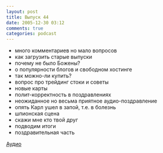 ```yaml
---
layout: post
title: Выпуск 44
date: 2005-12-30 03:12
comments: true
categories: podcast
---
```


- много комментариев но мало вопросов
- как загрузить старые выпуски
- почему не было Божены?
- о популярности блогов и свободном хостинге
- так можно-ли купить?
- вопрос про трейдинг стоки и советы
- новые карты
- полит-корректность в поздравлениях
- неожиданное но весьма приятное аудио-поздравление
- опять Карл ушел в запой, т.е. в болезнь
- шпионская сцена
- скажи мне кто твой друг
- подводим итоги
- поздравительная часть

[Аудио](https://podcast.umputun.com/media/ump_podcast44.mp3)
<audio src="https://podcast.umputun.com/media/ump_podcast44.mp3" preload="none">